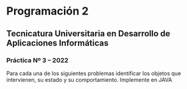 # Programación 2
## Tecnicatura Universitaria en Desarrollo de Aplicaciones Informáticas
### Práctica Nº 3 – 2022
Para cada una de los siguientes problemas identificar los objetos que intervienen, su
estado y su comportamiento. Implemente en JAVA